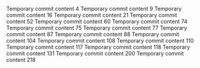 Temporary commit content 4
Temporary commit content 9
Temporary commit content 16
Temporary commit content 21
Temporary commit content 52
Temporary commit content 60
Temporary commit content 74
Temporary commit content 75
Temporary commit content 77
Temporary commit content 87
Temporary commit content 88
Temporary commit content 104
Temporary commit content 108
Temporary commit content 110
Temporary commit content 117
Temporary commit content 118
Temporary commit content 131
Temporary commit content 200
Temporary commit content 218
